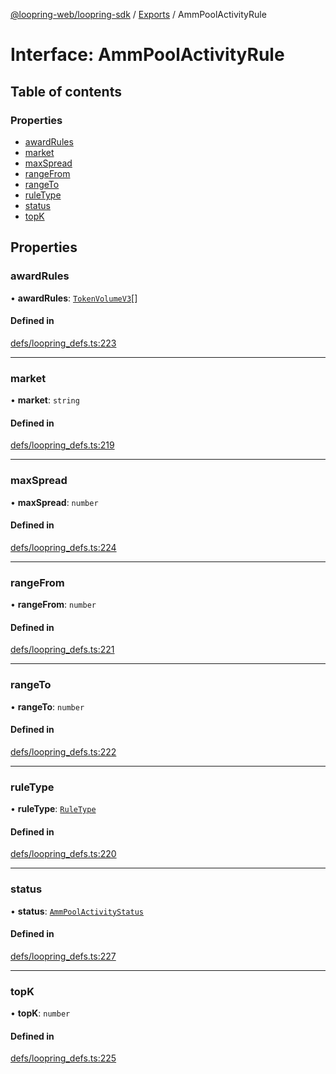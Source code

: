 [@loopring-web/loopring-sdk](../README.md) / [Exports](../modules.md) / AmmPoolActivityRule

# Interface: AmmPoolActivityRule

## Table of contents

### Properties

- [awardRules](AmmPoolActivityRule.md#awardrules)
- [market](AmmPoolActivityRule.md#market)
- [maxSpread](AmmPoolActivityRule.md#maxspread)
- [rangeFrom](AmmPoolActivityRule.md#rangefrom)
- [rangeTo](AmmPoolActivityRule.md#rangeto)
- [ruleType](AmmPoolActivityRule.md#ruletype)
- [status](AmmPoolActivityRule.md#status)
- [topK](AmmPoolActivityRule.md#topk)

## Properties

### awardRules

• **awardRules**: [`TokenVolumeV3`](TokenVolumeV3.md)[]

#### Defined in

[defs/loopring_defs.ts:223](https://github.com/Loopring/loopring_sdk/blob/18accaa/src/defs/loopring_defs.ts#L223)

___

### market

• **market**: `string`

#### Defined in

[defs/loopring_defs.ts:219](https://github.com/Loopring/loopring_sdk/blob/18accaa/src/defs/loopring_defs.ts#L219)

___

### maxSpread

• **maxSpread**: `number`

#### Defined in

[defs/loopring_defs.ts:224](https://github.com/Loopring/loopring_sdk/blob/18accaa/src/defs/loopring_defs.ts#L224)

___

### rangeFrom

• **rangeFrom**: `number`

#### Defined in

[defs/loopring_defs.ts:221](https://github.com/Loopring/loopring_sdk/blob/18accaa/src/defs/loopring_defs.ts#L221)

___

### rangeTo

• **rangeTo**: `number`

#### Defined in

[defs/loopring_defs.ts:222](https://github.com/Loopring/loopring_sdk/blob/18accaa/src/defs/loopring_defs.ts#L222)

___

### ruleType

• **ruleType**: [`RuleType`](../enums/RuleType.md)

#### Defined in

[defs/loopring_defs.ts:220](https://github.com/Loopring/loopring_sdk/blob/18accaa/src/defs/loopring_defs.ts#L220)

___

### status

• **status**: [`AmmPoolActivityStatus`](../enums/AmmPoolActivityStatus.md)

#### Defined in

[defs/loopring_defs.ts:227](https://github.com/Loopring/loopring_sdk/blob/18accaa/src/defs/loopring_defs.ts#L227)

___

### topK

• **topK**: `number`

#### Defined in

[defs/loopring_defs.ts:225](https://github.com/Loopring/loopring_sdk/blob/18accaa/src/defs/loopring_defs.ts#L225)
